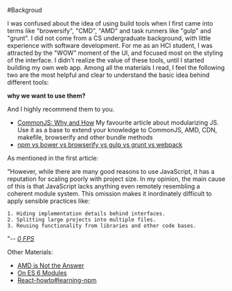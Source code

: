 #Backgroud

I was confused about the idea of using build tools when I first came into terms like "browersify", "CMD", "AMD" and task runners like "gulp" and "grunt". I did not come from a CS undergraduate background, with little experience with software development. For me as an HCI student, I was attracted by the "WOW" moment of the UI, and focused most on the styling of the interface. I didn't realize the value of these tools, until I started building my own web app. Among all the materials I read, I feel the following two are the most helpful and clear to understand the basic idea behind different tools: 

__why we want to use them?__ 

And I highly recommend them to you.

  * [CommonJS: Why and How](https://0fps.net/2013/01/22/commonjs-why-and-how/)  My favourite article about modularizing JS. Use it as a base to extend your knowledge to CommonJS, AMD, CDN, makefile, browserify and other bundle methods
  * [npm vs bower vs browserify vs gulp vs grunt vs webpack](http://stackoverflow.com/questions/35062852/npm-vs-bower-vs-browserify-vs-gulp-vs-grunt-vs-webpack)

As mentioned in the first article:

"However, while there are many good reasons to use JavaScript, it has a reputation for scaling poorly with project size.  In my opinion, the main cause of this is that JavaScript lacks anything even remotely resembling a coherent module system.  This omission makes it inordinately difficult to apply sensible practices like:

	1. Hiding implementation details behind interfaces.
	2. Splitting large projects into multiple files.
	3. Reusing functionality from libraries and other code bases.
"--
  _[0 FPS](https://0fps.net/2013/01/22/commonjs-why-and-how/)_

  Other Materials:
  * [AMD is Not the Answer](http://tomdale.net/2012/01/amd-is-not-the-answer/)
  * [On ES 6 Modules](http://blog.izs.me/post/25906678790/on-es-6-modules)
  * [React-howto#learning-npm](https://github.com/petehunt/react-howto#learning-npm)

